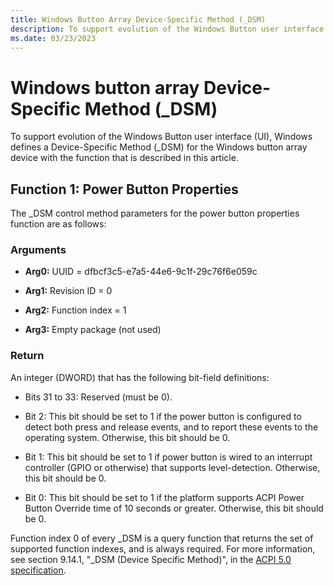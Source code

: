 ```yaml
---
title: Windows Button Array Device-Specific Method (_DSM)
description: To support evolution of the Windows Button user interface (UI), Windows defines a Device-Specific Method (_DSM) for the Windows button array device.
ms.date: 03/23/2023
---
```


# Windows button array Device-Specific Method (_DSM)

To support evolution of the Windows Button user interface (UI), Windows defines a Device-Specific Method (_DSM) for the Windows button array device with the function that is described in this article.

## Function 1: Power Button Properties

The _DSM control method parameters for the power button properties function are as follows:

### Arguments

- **Arg0:** UUID = dfbcf3c5-e7a5-44e6-9c1f-29c76f6e059c

- **Arg1:** Revision ID = 0

- **Arg2:** Function index = 1

- **Arg3:** Empty package (not used)

### Return

An integer (DWORD) that has the following bit-field definitions:

- Bits 31 to 33: Reserved (must be 0).

- Bit 2: This bit should be set to 1 if the power button is configured to detect both press and release events, and to report these events to the operating system. Otherwise, this bit should be 0.

- Bit 1: This bit should be set to 1 if power button is wired to an interrupt controller (GPIO or otherwise) that supports level-detection. Otherwise, this bit should be 0.

- Bit 0: This bit should be set to 1 if the platform supports ACPI Power Button Override time of 10 seconds or greater. Otherwise, this bit should be 0.

Function index 0 of every _DSM is a query function that returns the set of supported function indexes, and is always required. For more information, see section 9.14.1, "_DSM (Device Specific Method)", in the [ACPI 5.0 specification](https://uefi.org/specifications).
